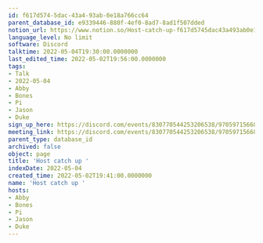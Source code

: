 ```yaml
---
id: f617d574-5dac-43a4-93ab-0e18a766cc64
parent_database_id: e9339446-880f-4ef0-8ad7-8ad1f507dded
notion_url: https://www.notion.so/Host-catch-up-f617d5745dac43a493ab0e18a766cc64
language_level: No limit
software: Discord
talktime: 2022-05-04T19:30:00.0000000
last_edited_time: 2022-05-02T19:56:00.0000000
tags:
- Talk
- 2022-05-04
- Abby
- Bones
- Pi
- Jason
- Duke
sign_up_here: https://discord.com/events/830770544253206538/970597156681568276
meeting_link: https://discord.com/events/830770544253206538/970597156681568276
parent_type: database_id
archived: false
object: page
title: 'Host catch up '
indexDate: 2022-05-04
created_time: 2022-05-02T19:41:00.0000000
name: 'Host catch up '
hosts:
- Abby
- Bones
- Pi
- Jason
- Duke
---
```





